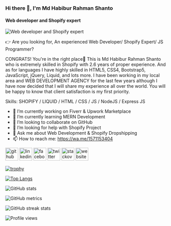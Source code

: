 ### Hi there 👋, I'm Md Habibur Rahman Shanto
#### Web developer and Shopify expert
![Web developer and Shopify expert](https://media.licdn.com/dms/image/D5616AQHoI_7EVSmdUQ/profile-displaybackgroundimage-shrink_350_1400/0/1684058832579?e=1689811200&v=beta&t=XIekEQBq8fN3k5UQIpwCIFKSbI3kd_FpHFqSs2smg7Y)

👉 Are you looking for, An experienced Web Developer/ Shopify Expert/ JS Programmer?

CONGRATS! You're in the right place🤗
This is Md Habibur Rahman Shanto who is extremely skilled in Shopify with 2.6 years of proper experience. And as for languages I have highly skilled in HTML5, CSS4, Bootstrap5, JavaScript, jQuery, Liquid, and lots more. I have been working in my local area and WEB DEVELOPMENT AGENCY for the last few years although I have now decided that I will share my experience all over the world. You will be happy to know that client satisfaction is my first priority.

Skills: SHOPIFY / LIQUID / HTML / CSS / JS / NodeJS / Express JS

- 🔭 I’m currently working on Fiverr & Upwork Marketplace 
- 🌱 I’m currently learning MERN Development 
- 👯 I’m looking to collaborate on GitHub 
- 🤔 I’m looking for help with Shopify Project 
- 💬 Ask me about Web Development & Shopify Dropshipping 
- 📫 How to reach me: https://wa.me/1571153404 


[<img src='https://cdn.jsdelivr.net/npm/simple-icons@3.0.1/icons/github.svg' alt='github' height='40'>](https://github.com/mhrshanto)  [<img src='https://cdn.jsdelivr.net/npm/simple-icons@3.0.1/icons/linkedin.svg' alt='linkedin' height='40'>](https://www.linkedin.com/in/shanto36/)  [<img src='https://cdn.jsdelivr.net/npm/simple-icons@3.0.1/icons/facebook.svg' alt='facebook' height='40'>](https://www.facebook.com/mdhabiburrahman36)  [<img src='https://cdn.jsdelivr.net/npm/simple-icons@3.0.1/icons/twitter.svg' alt='twitter' height='40'>](https://twitter.com/MdHabib70159497)  [<img src='https://cdn.jsdelivr.net/npm/simple-icons@3.0.1/icons/stackoverflow.svg' alt='stackoverflow' height='40'>](https://stackoverflow.com/users/shanto36)  [<img src='https://cdn.jsdelivr.net/npm/simple-icons@3.0.1/icons/icloud.svg' alt='website' height='40'>](https://codesplanner.com/)  

[![trophy](https://github-profile-trophy.vercel.app/?username=mhrshanto)](https://github.com/ryo-ma/github-profile-trophy)

[![Top Langs](https://github-readme-stats.vercel.app/api/top-langs/?username=mhrshanto)](https://github.com/anuraghazra/github-readme-stats)

![GitHub stats](https://github-readme-stats.vercel.app/api?username=mhrshanto&show_icons=true&count_private=true)  

![GitHub metrics](https://metrics.lecoq.io/mhrshanto)  

![GitHub streak stats](https://streak-stats.demolab.com/?user=mhrshanto)  

![Profile views](https://gpvc.arturio.dev/mhrshanto)  
